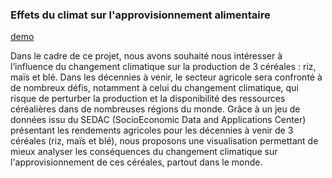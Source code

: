 ### Effets du climat sur l'approvisionnement alimentaire

[demo](http://p1408993.pages.univ-lyon1.fr/projet_dataviz/) 

Dans le cadre de ce projet, nous avons souhaité nous intéresser à l’influence du changement climatique sur la production de 3 céréales : riz, maïs et blé. Dans les décennies à venir, le secteur agricole sera confronté à de nombreux défis, notamment à celui du changement climatique, qui risque de perturber la production et la disponibilité des ressources céréalières dans de nombreuses régions du monde. Grâce à un jeu de données issu du SEDAC (SocioEconomic Data and Applications Center) présentant les rendements agricoles pour les décennies à venir de 3 céréales (riz, maïs et blé), nous proposons une visualisation permettant de mieux analyser les conséquences du changement climatique sur l'approvisionnement de ces céréales, partout dans le monde.
